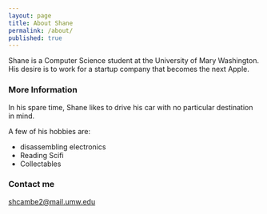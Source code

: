 ```yaml
---
layout: page
title: About Shane
permalink: /about/
published: true
---
```

Shane is a Computer Science student at the University of Mary Washington.
His desire is to work for a startup company that becomes the next Apple.

### More Information

In his spare time, Shane likes to drive his car with no particular destination
in mind.

A few of his hobbies are:
<ul style="list-style-type:disc">
  <li>disassembling electronics</li>
  <li>Reading Scifi</li>
  <li>Collectables</li>
</ul>  

### Contact me

[shcambe2@mail.umw.edu](mailto:shcambe2@mail.umw.edu)
